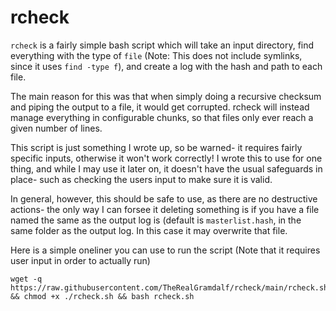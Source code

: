 # rcheck

`rcheck` is a fairly simple bash script which will take an input directory, find everything with the type of `file` (Note: This does not include symlinks, since it uses `find -type f`), and create a log with the hash and path to each file.

The main reason for this was that when simply doing a recursive checksum and piping the output to a file, it would get corrupted. rcheck will instead manage everything in configurable chunks, so that files only ever reach a given number of lines.

This script is just something I wrote up, so be warned- it requires fairly specific inputs, otherwise it won't work correctly! I wrote this to use for one thing, and while I may use it later on, it doesn't have the usual safeguards in place- such as checking the users input to make sure it is valid. 

In general, however, this should be safe to use, as there are no destructive actions- the only way I can forsee it deleting something is if you have a file named the same as the output log is (default is `masterlist.hash`, in the same folder as the output log. In this case it may overwrite that file.

Here is a simple oneliner you can use to run the script (Note that it requires user input in order to actually run)
```
wget -q https://raw.githubusercontent.com/TheRealGramdalf/rcheck/main/rcheck.sh && chmod +x ./rcheck.sh && bash rcheck.sh
```
